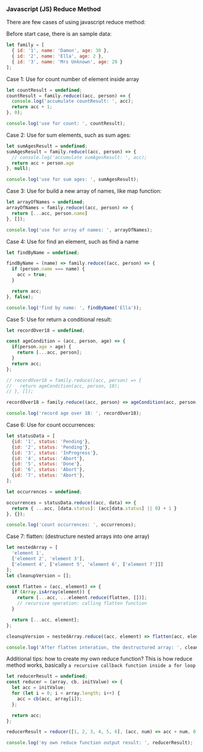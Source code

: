 ### Javascript (JS) Reduce Method

There are few cases of using javascript reduce method:

Before start case, there is an sample data:
``` js
let family = [
  { id: '1', name: 'Damon', age: 30 },
  { id: '2', name: 'Ella', age: 2 },
  { id: '3', name: 'Mrs Unknown', age: 29 }
];
```


Case 1: Use for count number of element inside array
```js
let countResult = undefined;
countResult = family.reduce((acc, person) => {
  console.log('accumulate countResult: ', acc);
  return acc + 1;
}, 0);

console.log('use for count: ', countResult);
```


Case 2: Use for sum elements, such as sum ages:
```js
let sumAgesResult = undefined;
sumAgesResult = family.reduce((acc, person) => {
  // console.log('accumulate sumAgesResult: ', acc);
  return acc + person.age
}, null);

console.log('use for sum ages: ', sumAgesResult);
```


Case 3: Use for build a new array of names, like map function:
```js
let arrayOfNames = undefined;
arrayOfNames = family.reduce((acc, person) => {
  return [...acc, person.name]
}, []);

console.log('use for array of names: ', arrayOfNames);
```


Case 4: Use for find an element, such as find a name
```js
let findByName = undefined;

findByName = (name) => family.reduce((acc, person) => {
  if (person.name === name) {
    acc = true;
  }

  return acc;
}, false);

console.log('find by name: ', findByName('Ella'));
```


Case 5: Use for return a conditional result:
```js
let recordOver18 = undefined;

const ageCondition = (acc, person, age) => {
  if(person.age > age) {
    return [...acc, person];
  }
  return acc;
};

// recordOver18 = family.reduce((acc, person) => {
//   return ageCondition(acc, person, 18);
// }, []);

recordOver18 = family.reduce((acc, person) => ageCondition(acc, person, 18), []);

console.log('record age over 18: ', recordOver18);
```


Case 6: Use for count occurrences:
```js
let statusData = [
  {id: '1', status: 'Pending'},
  {id: '2', status: 'Pending'},
  {id: '3', status: 'InProgress'},
  {id: '4', status: 'Abort'},
  {id: '5', status: 'Done'},
  {id: '6', status: 'Abort'},
  {id: '7', status: 'Abort'},
];

let occurrences = undefined;

occurrences = statusData.reduce((acc, data) => {
  return { ...acc, [data.status]: (acc[data.status] || 0) + 1 }
}, {});

console.log('count occurrences: ', occurrences);
```


Case 7: flatten: (destructure nested arrays into one array)
```js
let nestedArray = [
  'element 1',
  ['element 2', 'element 3'],
  ['element 4', ['element 5', 'element 6', ['element 7']]]
];
let cleanupVersion = [];

const flatten = (acc, element) => {
  if (Array.isArray(element)) {
    return [...acc, ...element.reduce(flatten, [])];
    // recursive operation: calling flatten function
  }

  return [...acc, element];
};

cleanupVersion = nestedArray.reduce((acc, element) => flatten(acc, element), []);

console.log('After flatten interation, the destructured array: ', cleanupVersion);
```


Additional tips: how to create my own reduce function?
This is how reduce method works, basically ```a recursive callback function inside a for loop```
```js
let reducerResult = undefined;
const reducer = (array, cb, initValue) => {
  let acc = initValue;
  for (let i = 0; i < array.length; i++) {
    acc = cb(acc, array[i]);
  };

  return acc;
};

reducerResult = reducer([1, 2, 3, 4, 5, 6], (acc, num) => acc + num, 0);

console.log('my own reduce function output result: ', reducerResult);
```